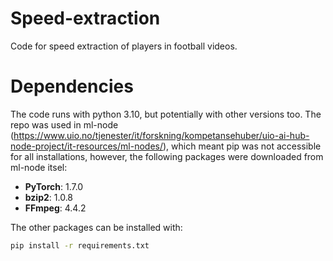 # Speed-extraction
Code for speed extraction of players in football videos. 

# Dependencies
The code runs with python 3.10, but potentially with other versions too. The repo was used in ml-node (https://www.uio.no/tjenester/it/forskning/kompetansehuber/uio-ai-hub-node-project/it-resources/ml-nodes/), which meant pip was not accessible for all installations, however, the following packages were downloaded from ml-node itsel:
- **PyTorch**: 1.7.0
- **bzip2**: 1.0.8
- **FFmpeg**: 4.4.2

The other packages can be installed with:

```bash
pip install -r requirements.txt
